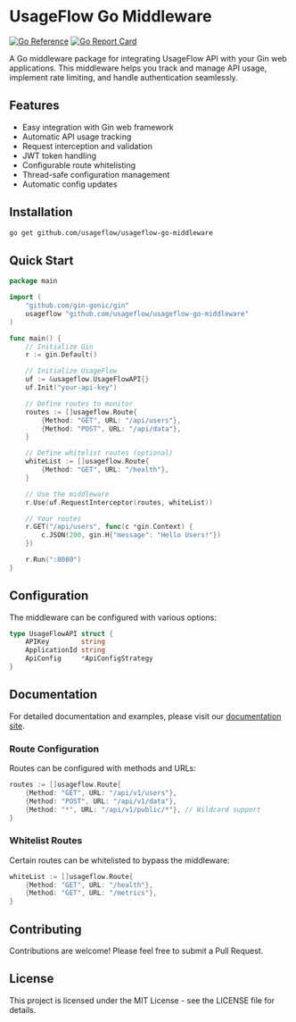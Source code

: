 # UsageFlow Go Middleware

[![Go Reference](https://pkg.go.dev/badge/github.com/usageflow/usageflow-go-middleware.svg)](https://pkg.go.dev/github.com/usageflow/usageflow-go-middleware)
[![Go Report Card](https://goreportcard.com/badge/github.com/usageflow/usageflow-go-middleware)](https://goreportcard.com/report/github.com/usageflow/usageflow-go-middleware)

A Go middleware package for integrating UsageFlow API with your Gin web applications. This middleware helps you track and manage API usage, implement rate limiting, and handle authentication seamlessly.

## Features

- Easy integration with Gin web framework
- Automatic API usage tracking
- Request interception and validation
- JWT token handling
- Configurable route whitelisting
- Thread-safe configuration management
- Automatic config updates

## Installation

```bash
go get github.com/usageflow/usageflow-go-middleware
```

## Quick Start

```go
package main

import (
    "github.com/gin-gonic/gin"
    usageflow "github.com/usageflow/usageflow-go-middleware"
)

func main() {
    // Initialize Gin
    r := gin.Default()

    // Initialize UsageFlow
    uf := &usageflow.UsageFlowAPI{}
    uf.Init("your-api-key")

    // Define routes to monitor
    routes := []usageflow.Route{
        {Method: "GET", URL: "/api/users"},
        {Method: "POST", URL: "/api/data"},
    }

    // Define whitelist routes (optional)
    whiteList := []usageflow.Route{
        {Method: "GET", URL: "/health"},
    }

    // Use the middleware
    r.Use(uf.RequestInterceptor(routes, whiteList))

    // Your routes
    r.GET("/api/users", func(c *gin.Context) {
        c.JSON(200, gin.H{"message": "Hello Users!"})
    })

    r.Run(":8080")
}
```

## Configuration

The middleware can be configured with various options:

```go
type UsageFlowAPI struct {
    APIKey        string
    ApplicationId string
    ApiConfig     *ApiConfigStrategy
}
```

## Documentation

For detailed documentation and examples, please visit our [documentation site](https://docs.usageflow.io).

### Route Configuration

Routes can be configured with methods and URLs:

```go
routes := []usageflow.Route{
    {Method: "GET", URL: "/api/v1/users"},
    {Method: "POST", URL: "/api/v1/data"},
    {Method: "*", URL: "/api/v1/public/*"}, // Wildcard support
}
```

### Whitelist Routes

Certain routes can be whitelisted to bypass the middleware:

```go
whiteList := []usageflow.Route{
    {Method: "GET", URL: "/health"},
    {Method: "GET", URL: "/metrics"},
}
```

## Contributing

Contributions are welcome! Please feel free to submit a Pull Request.

## License

This project is licensed under the MIT License - see the LICENSE file for details.
